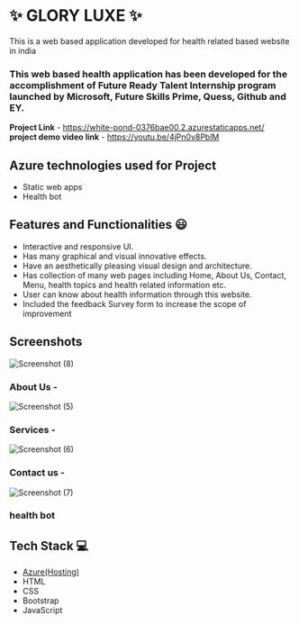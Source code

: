 # ✨  GLORY LUXE ✨

This is a web based application developed for health related based website in india

### This web based health application has been developed for the accomplishment of Future Ready Talent Internship program launched by Microsoft, Future Skills Prime, Quess, Github and EY.

**Project Link** - https://white-pond-0376bae00.2.azurestaticapps.net/
**project demo video link** - https://youtu.be/4jPn0v8PblM

## Azure technologies used for Project

- Static web apps
- Health bot

## Features and Functionalities 😃

- Interactive and responsive UI.
- Has many graphical and visual innovative effects.
- Have an aesthetically pleasing visual design and architecture.
- Has collection of many web pages including Home, About Us, Contact, Menu, health topics and health related information etc.
- User can know about health information through this website.
- Included the feedback Survey form to increase the scope of improvement 

## Screenshots


![Screenshot (8)](https://user-images.githubusercontent.com/116798821/207006974-749f53ae-cfa9-4eaf-b5d8-c7a060c71061.png)

   

### About Us -

![Screenshot (5)](https://user-images.githubusercontent.com/116798821/207006554-466aa821-b162-4d61-8de9-0d1931ff14f6.png)

### Services -



![Screenshot (6)](https://user-images.githubusercontent.com/116798821/207006823-af4f5557-629b-45e8-974c-b969a08f6f98.png)

### Contact us -


![Screenshot (7)](https://user-images.githubusercontent.com/116798821/207006859-2920e463-c80a-4f8e-a831-4facefdc1445.png)

### health bot




## Tech Stack 💻

- [Azure(Hosting)](https://azure.microsoft.com/en-in/features/azure-portal/)
- HTML
- CSS
- Bootstrap
- JavaScript

